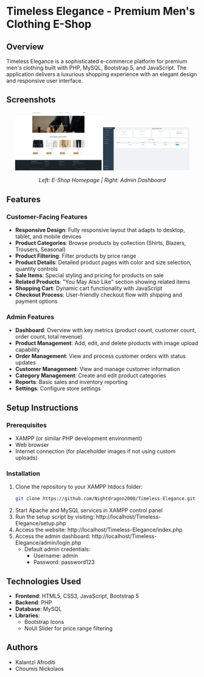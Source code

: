 # Timeless Elegance - Premium Men's Clothing E-Shop

## Overview

Timeless Elegance is a sophisticated e-commerce platform for premium men's clothing built with PHP, MySQL, Bootstrap 5, and JavaScript. The application delivers a luxurious shopping experience with an elegant design and responsive user interface.

## Screenshots

<div align="center">
  <img src="images/store-page.png" alt="Store Page" width="45%" />
  <img src="images/admin-page.png" alt="Admin Dashboard" width="45%" />
</div>

<p align="center">
  <em>Left: E-Shop Homepage | Right: Admin Dashboard</em>
</p>


## Features

### Customer-Facing Features
- **Responsive Design**: Fully responsive layout that adapts to desktop, tablet, and mobile devices
- **Product Categories**: Browse products by collection (Shirts, Blazers, Trousers, Seasonal)
- **Product Filtering**: Filter products by price range
- **Product Details**: Detailed product pages with color and size selection, quantity controls
- **Sale Items**: Special styling and pricing for products on sale
- **Related Products**: "You May Also Like" section showing related items
- **Shopping Cart**: Dynamic cart functionality with JavaScript
- **Checkout Process**: User-friendly checkout flow with shipping and payment options

### Admin Features
- **Dashboard**: Overview with key metrics (product count, customer count, order count, total revenue)
- **Product Management**: Add, edit, and delete products with image upload capability
- **Order Management**: View and process customer orders with status updates
- **Customer Management**: View and manage customer information
- **Category Management**: Create and edit product categories
- **Reports**: Basic sales and inventory reporting
- **Settings**: Configure store settings


## Setup Instructions

### Prerequisites

- XAMPP (or similar PHP development environment)
- Web browser
- Internet connection (for placeholder images if not using custom uploads)

### Installation

1. Clone the repository to your XAMPP htdocs folder:
   ```bash
   git clone https://github.com/Nightdragon2000/Timeless-Elegance.git
   ```
2. Start Apache and MySQL services in XAMPP control panel
3. Run the setup script by visiting: http://localhost/Timeless-Elegance/setup.php
4. Access the website: http://localhost/Timeless-Elegance/index.php
5. Access the admin dashboard: http://localhost/Timeless-Elegance/admin/login.php
   - Default admin credentials:
     - Username: admin
     - Password: password123


## Technologies Used

- **Frontend**: HTML5, CSS3, JavaScript, Bootstrap 5
- **Backend**: PHP
- **Database**: MySQL
- **Libraries**: 
  - Bootstrap Icons
  - NoUI Slider for price range filtering


## Authors

- Kalantzi Afroditi
- Choumis Nickolaos

    
